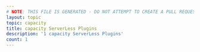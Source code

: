 ```yaml
---
# NOTE: THIS FILE IS GENERATED - DO NOT ATTEMPT TO CREATE A PULL REQUEST TO UPDATE THE DATA. 
layout: topic
topic: capacity
title: capacity ServerLess Plugins
description: '1 capacity ServerLess Plugins'
count: 1
---
```

